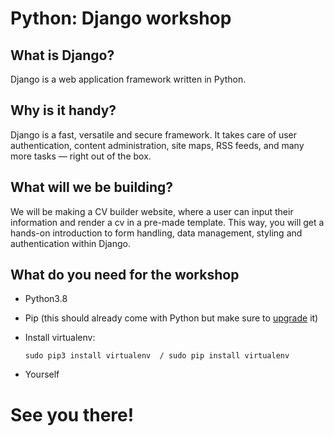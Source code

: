 # Python: Django workshop

## What is Django?

Django is a web application framework written in Python.

## Why is it handy?

Django is a fast, versatile and secure framework. It takes care of user authentication, content administration, site maps, RSS feeds, and many more tasks — right out of the box.

## What will we be building?

We will be making a CV builder website, where a user can input their information and render a cv in a pre-made template. This way, you will get a hands-on introduction to form handling, data management, styling and authentication within Django.

## What do you need for the workshop
- Python3.8
- Pip (this should already come with Python but make sure to [upgrade](https://pip.pypa.io/en/stable/installing/) it)
- Install virtualenv:
  
  `sudo pip3 install virtualenv  / sudo pip install virtualenv`

- Yourself

# See you there!
